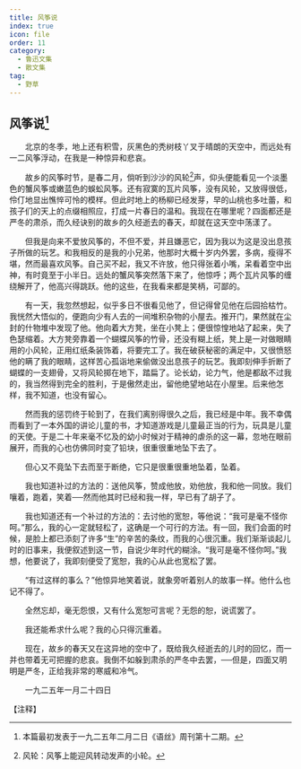 ```yaml
---
title: 风筝说
index: true
icon: file
order: 11
category:
  - 鲁迅文集
  - 散文集
tag:  
  - 野草
---
```


## 风筝说[^①]

　　北京的冬季，地上还有积雪，灰黑色的秃树枝丫叉于晴朗的天空中，而远处有一二风筝浮动，在我是一种惊异和悲哀。

　　故乡的风筝时节，是春二月，倘听到沙沙的风轮[^②]声，仰头便能看见一个淡墨色的蟹风筝或嫩蓝色的蜈蚣风筝。还有寂寞的瓦片风筝，没有风轮，又放得很低，伶仃地显出憔悴可怜的模样。但此时地上的杨柳已经发芽，早的山桃也多吐蕾，和孩子们的天上的点缀相照应，打成一片春日的温和。我现在在哪里呢？四面都还是严冬的肃杀，而久经诀别的故乡的久经逝去的春天，却就在这天空中荡漾了。

　　但我是向来不爱放风筝的，不但不爱，并且嫌恶它，因为我以为这是没出息孩子所做的玩艺。和我相反的是我的小兄弟，他那时大概十岁内外罢，多病，瘦得不堪，然而最喜欢风筝。自己买不起，我又不许放，他只得张着小嘴，呆看着空中出神，有时竟至于小半日。远处的蟹风筝突然落下来了，他惊呼；两个瓦片风筝的缠绕解开了，他高兴得跳跃。他的这些，在我看来都是笑柄，可鄙的。

　　有一天，我忽然想起，似乎多日不很看见他了，但记得曾见他在后园拾枯竹。我恍然大悟似的，便跑向少有人去的一间堆积杂物的小屋去。推开门，果然就在尘封的什物堆中发现了他。他向着大方凳，坐在小凳上；便很惊惶地站了起来，失了色瑟缩着。大方凳旁靠着一个蝴蝶风筝的竹骨，还没有糊上纸，凳上是一对做眼睛用的小风轮，正用红纸条装饰着，将要完工了。我在破获秘密的满足中，又很愤怒他的瞒了我的眼睛，这样苦心孤诣地来偷做没出息孩子的玩艺。我即刻伸手折断了蝴蝶的一支翅骨，又将风轮掷在地下，踏扁了。论长幼，论力气，他是都敌不过我的，我当然得到完全的胜利，于是傲然走出，留他绝望地站在小屋里。后来他怎样，我不知道，也没有留心。

　　然而我的惩罚终于轮到了，在我们离别得很久之后，我已经是中年。我不幸偶而看到了一本外国的讲论儿童的书，才知道游戏是儿童最正当的行为，玩具是儿童的天使。于是二十年来毫不忆及的幼小时候对于精神的虐杀的这一幕，忽地在眼前展开，而我的心也仿佛同时变了铅块，很重很重地坠下去了。

　　但心又不竟坠下去而至于断绝，它只是很重很重地坠着，坠着。

　　我也知道补过的方法的：送他风筝，赞成他放，劝他放，我和他一同放。我们嚷着，跑着，笑着──然而他其时已经和我一样，早已有了胡子了。

　　我也知道还有一个补过的方法的：去讨他的宽恕，等他说：“我可是毫不怪你呵。”那么，我的心一定就轻松了，这确是一个可行的方法。有一回，我们会面的时候，是脸上都已添刻了许多“生”的辛苦的条纹，而我的心很沉重。我们渐渐谈起儿时的旧事来，我便叙述到这一节，自说少年时代的糊涂。“我可是毫不怪你呵。”我想，他要说了，我即刻便受了宽恕，我的心从此也宽松了罢。

　　“有过这样的事么？”他惊异地笑着说，就象旁听着别人的故事一样。他什么也记不得了。

　　全然忘却，毫无怨恨，又有什么宽恕可言呢？无怨的恕，说谎罢了。

　　我还能希求什么呢？我的心只得沉重着。

　　现在，故乡的春天又在这异地的空中了，既给我久经逝去的儿时的回忆，而一并也带着无可把握的悲哀。我倒不如躲到肃杀的严冬中去罢，──但是，四面又明明是严冬，正给我非常的寒威和冷气。

　　一九二五年一月二十四日

【注释】

[^①]: 本篇最初发表于一九二五年二月二日《语丝》周刊第十二期。

[^②]: 风轮：风筝上能迎风转动发声的小轮。
